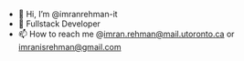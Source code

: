 - 👋 Hi, I’m @imranrehman-it
- 👀 Fullstack Developer
- 📫 How to reach me @imran.rehman@mail.utoronto.ca or imranisrehman@gmail.com






